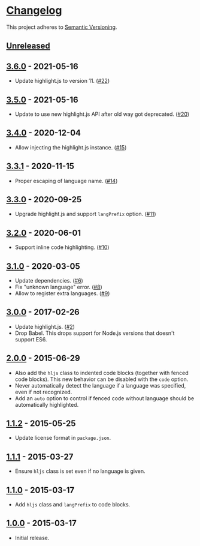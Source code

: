 # [Changelog](http://keepachangelog.com/)

This project adheres to [Semantic Versioning](http://semver.org/).

## [Unreleased]

## [3.6.0] - 2021-05-16
* Update highlight.js to version 11. ([#22])

## [3.5.0] - 2021-05-16
* Update to use new highlight.js API after old way got deprecated. ([#20])

## [3.4.0] - 2020-12-04
* Allow injecting the highlight.js instance. ([#15])

## [3.3.1] - 2020-11-15
* Proper escaping of language name. ([#14])

## [3.3.0] - 2020-09-25
* Upgrade highlight.js and support `langPrefix` option. ([#11])

## [3.2.0] - 2020-06-01
* Support inline code highlighting. ([#10])

## [3.1.0] - 2020-03-05
* Update dependencies. ([#6])
* Fix "unknown language" error. ([#8])
* Allow to register extra languages. ([#9])

## [3.0.0] - 2017-02-26
* Update highlight.js. ([#2])
* Drop Babel. This drops support for Node.js versions that doesn't
  support ES6.

## [2.0.0] - 2015-06-29
* Also add the `hljs` class to indented code blocks (together with
  fenced code blocks). This new behavior can be disabled with the `code`
  option.
* Never automatically detect the language if a language was specified,
  even if not recognized.
* Add an `auto` option to control if fenced code without language should
  be automatically highlighted.

## [1.1.2] - 2015-05-25
* Update license format in `package.json`.

## [1.1.1] - 2015-03-27
* Ensure `hljs` class is set even if no language is given.

## [1.1.0] - 2015-03-17
* Add `hljs` class and `langPrefix` to code blocks.

## [1.0.0] - 2015-03-17
* Initial release.

[Unreleased]: https://github.com/valeriangalliat/markdown-it-highlightjs/compare/v3.6.0...HEAD
[3.6.0]: https://github.com/valeriangalliat/markdown-it-highlightjs/compare/v3.5.0...v3.6.0
[3.5.0]: https://github.com/valeriangalliat/markdown-it-highlightjs/compare/v3.4.0...v3.5.0
[3.4.0]: https://github.com/valeriangalliat/markdown-it-highlightjs/compare/v3.3.1...v3.4.0
[3.3.1]: https://github.com/valeriangalliat/markdown-it-highlightjs/compare/v3.3.0...v3.3.1
[3.3.0]: https://github.com/valeriangalliat/markdown-it-highlightjs/compare/v3.2.0...v3.3.0
[3.2.0]: https://github.com/valeriangalliat/markdown-it-highlightjs/compare/v3.1.0...v3.2.0
[3.1.0]: https://github.com/valeriangalliat/markdown-it-highlightjs/compare/v3.0.0...v3.1.0
[3.0.0]: https://github.com/valeriangalliat/markdown-it-highlightjs/compare/v2.0.0...v3.0.0
[2.0.0]: https://github.com/valeriangalliat/markdown-it-highlightjs/compare/v1.1.2...v2.0.0
[1.1.2]: https://github.com/valeriangalliat/markdown-it-highlightjs/compare/v1.1.1...v1.1.2
[1.1.1]: https://github.com/valeriangalliat/markdown-it-highlightjs/compare/v1.1.0...v1.1.1
[1.1.0]: https://github.com/valeriangalliat/markdown-it-highlightjs/compare/v1.0.0...v1.1.0
[1.0.0]: https://github.com/valeriangalliat/markdown-it-highlightjs/tree/v1.0.0

[#2]: https://github.com/valeriangalliat/markdown-it-highlightjs/pull/2
[#6]: https://github.com/valeriangalliat/markdown-it-highlightjs/pull/6
[#8]: https://github.com/valeriangalliat/markdown-it-highlightjs/pull/8
[#9]: https://github.com/valeriangalliat/markdown-it-highlightjs/pull/9
[#10]: https://github.com/valeriangalliat/markdown-it-highlightjs/pull/10
[#11]: https://github.com/valeriangalliat/markdown-it-highlightjs/pull/11
[#14]: https://github.com/valeriangalliat/markdown-it-highlightjs/pull/14
[#15]: https://github.com/valeriangalliat/markdown-it-highlightjs/pull/15
[#20]: https://github.com/valeriangalliat/markdown-it-highlightjs/pull/20
[#22]: https://github.com/valeriangalliat/markdown-it-highlightjs/pull/22
